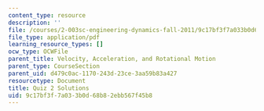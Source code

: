 ```yaml
---
content_type: resource
description: ''
file: /courses/2-003sc-engineering-dynamics-fall-2011/9c17bf3f7a033b0d68b82ebb567f45b8_MIT2_003SCF11_quiz2_sol.pdf
file_type: application/pdf
learning_resource_types: []
ocw_type: OCWFile
parent_title: Velocity, Acceleration, and Rotational Motion
parent_type: CourseSection
parent_uid: d479c0ac-1170-243d-23ce-3aa59b83a427
resourcetype: Document
title: Quiz 2 Solutions
uid: 9c17bf3f-7a03-3b0d-68b8-2ebb567f45b8
---
```

